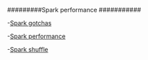 #########Spark performance ###########

-[Spark gotchas](https://github.com/awesome-spark/spark-gotchas)

-[Spark performance](https://umbertogriffo.gitbooks.io/apache-spark-best-practices-and-tuning/content/sparksqlshufflepartitions_draft.html)

-[Spark shuffle](https://www.slideshare.net/databricks/strata-sj-everyday-im-shuffling-tips-for-writing-better-spark-programs)
